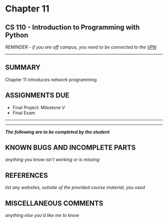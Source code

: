 # Chapter 11

## CS 110 - Introduction to Programming with Python

*REMINDER - if you are off campus, you need to be connected to the [VPN](https://binghamton.service-now.com/sp?id=kb_article_view&sys_kb_id=c9cb558cdb6f8410de8df4641f9619a8)*

***

## SUMMARY

Chapter 11 introduces network programming

## ASSIGNMENTS DUE

* Final Project: Milestone V
* Final Exam

***
***

***The following are to be completed by the student***

## KNOWN BUGS AND INCOMPLETE PARTS

*anything you know isn't working or is missing*

## REFERENCES

*list any websites, outside of the provided course material, you used*

## MISCELLANEOUS COMMENTS

*anything else you'd like me to know*
